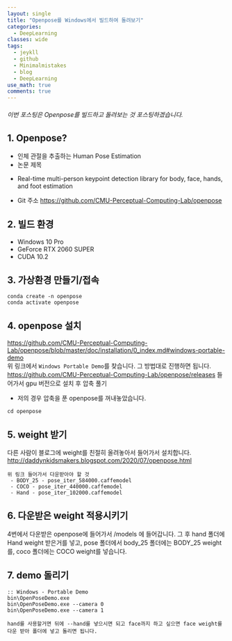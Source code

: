 ```yaml
---
layout: single
title: "Openpose를 Windows에서 빌드하여 돌려보기"
categories:
  - DeepLearning
classes: wide
tags:
  - jeykll
  - github
  - Minimalmistakes
  - blog
  - DeepLearning
use_math: true
comments: true
---
```


###### 이번 포스팅은 Openpose를 빌드하고 돌려보는 것 포스팅하겠습니다.

## 1. Openpose?
 + 인체 관절을 추출하는 Human Pose Estimation  
 + 논문 제목
  - Real-time multi-person keypoint detection library for body, face, hands, and foot estimation
 + Git 주소
https://github.com/CMU-Perceptual-Computing-Lab/openpose  


## 2. 빌드 환경

+ Windows 10 Pro  
+ GeForce RTX 2060 SUPER  
+ CUDA 10.2

## 3. 가상환경 만들기/접속  

```
conda create -n openpose
conda activate openpose
```  

## 4. openpose 설치    
https://github.com/CMU-Perceptual-Computing-Lab/openpose/blob/master/doc/installation/0_index.md#windows-portable-demo  
위 링크에서 `Windows Portable Demo`를 찾습니다. 그 방법대로 진행하면 됩니다.
https://github.com/CMU-Perceptual-Computing-Lab/openpose/releases 들어가서 gpu 버전으로 설치 후 압축 풀기
 - 저의 경우 압축을 푼 openpose를 꺼내놓았습니다.
```
cd openpose
```

## 5. weight 받기
다른 사람이 블로그에 weight를 친절히 올려놓아서 들어가서 설치합니다.  
http://daddynkidsmakers.blogspot.com/2020/07/openpose.html  

```
위 링크 들어가서 다운받아야 할 것
 - BODY_25 - pose_iter_584000.caffemodel
 - COCO - pose_iter_440000.caffemodel
 - Hand - pose_iter_102000.caffemodel
```

## 6. 다운받은 weight 적용시키기  
4번에서 다운받은 openpose에 들어가서 /models 에 들어갑니다. 그 후 hand 폴더에 Hand weight 받은거를 넣고,
pose 폴더에서 body_25 폴더에는 BODY_25 weight를, coco 폴더에는 COCO weight를 넣습니다.

## 7. demo 돌리기

```
:: Windows - Portable Demo
bin\OpenPoseDemo.exe
bin\OpenPoseDemo.exe --camera 0
bin\OpenPoseDemo.exe --camera 1

hand를 사용할거면 뒤에 --hand를 넣으시면 되고 face까지 하고 싶으면 face weight를 다운 받아 폴더에 넣고 돌리면 됩니다.
```
